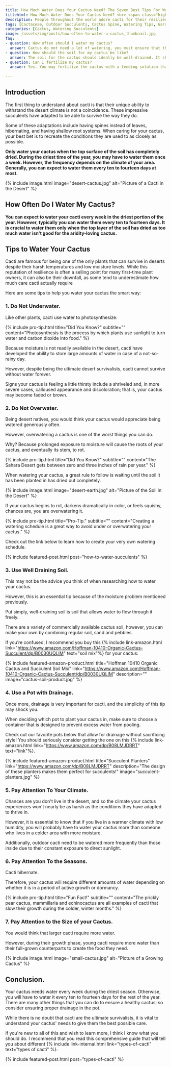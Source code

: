 ```yaml
--- 
title: How Much Water Does Your Cactus Need? The Seven Best Tips For Watering Cacti!
titlehtml: How Much Water Does Your Cactus Need? <br> <span class="highlight"> The Seven Best Tips For Watering Cacti! </span>
description: People throughout the world adore cacti for their resilience. Read ahead to learn how you can make your cacti-owning journey more pleasant.
tags: [Cactaceae, Outdoor Succulents, Cactus Spine, Watering Tips, Gardening Tips]
categories: [Cactus, Watering Succulents]
image: /assets/img/posts/how-often-to-water-a-cactus_thumbnail.jpg
faq: 
- question: How often should I water my cactus? 
  answer: Cactus do not need a lot of watering, you must ensure that the topsoil of the plant has dried before watering it again. Generally, you may have to water it every two weeks. 
- question: How should the soil for my cactus be like?
  answer: The soil for the cactus should ideally be well-drained. It should not remain moist for too  long as that could not sit well with the plant.  
- question: Can I fertilize my cactus?
  answer: Yes. You may fertilize the cactus with a feeding solution that has a higher level of phosphorus than nitrogen. It doesn't have heavy fertilizing needs so you can do it sparingly.
  
---
```



## Introduction

The first thing to understand about cacti is that their unique ability to withstand the desert climate is not a coincidence. These impressive succulents have adapted to be able to survive the way they do.

Some of these adaptations include having spines instead of leaves, hibernating, and having shallow root systems. When caring for your cactus, your best bet is to recreate the conditions they are used to as closely as possible.

**Only water your cactus when the top surface of the soil has completely dried. During the driest time of the year, you may have to water them once a week. However, the frequency depends on the climate of your area. Generally, you can expect to water them every ten to fourteen days at most.**

{% include image.html image="desert-cactus.jpg" alt="Picture of a Cacti in the Desert" %}

## How Often Do I Water My Cactus?

**You can expect to water your cacti every week in the driest portion of the year. However, typically you can water them every ten to fourteen days. It is crucial to water them only when the top layer of the soil has dried as too much water isn't good for the aridity-loving cactus.**

## Tips to Water Your Cactus

Cacti are famous for being one of the only plants that can survive in deserts despite their harsh temperatures and low moisture levels. While this reputation of resilience is often a selling point for many first-time plant owners, it can also be their downfall, as some tend to underestimate how much care cacti actually require

Here are some tips to help you water your cactus the smart way:

### 1. Do Not Underwater.

Like other plants, cacti use water to photosynthesize.

{% include pro-tip.html title="Did You Know?" subtitle="" content="Photosynthesis is the process by which plants use sunlight to turn water and carbon dioxide into food." %}

Because moisture is not readily available in the desert, cacti have developed the ability to store large amounts of water in case of a not-so-rainy day.

However, despite being the ultimate desert survivalists, cacti cannot survive without water forever.

Signs your cactus is feeling a little thirsty include a shriveled and, in more severe cases, calloused appearance and discoloration;  that is, your cactus may become faded or brown.

### 2. Do Not Overwater.

Being desert natives, you would think your cactus would appreciate being watered generously often.

However, overwatering a cactus is one of the worst things you can do.

Why? Because prolonged exposure to moisture will cause the roots of your cactus, and eventually its stem, to rot.

{% include pro-tip.html title="Did You Know?" subtitle="" content="The Sahara Desert gets between zero and three inches of rain per year." %}

When watering your cactus, a great rule to follow is waiting until the soil it has been planted in has dried out completely.

{% include image.html image="desert-earth.jpg" alt="Picture of the Soil in the Desert" %}

If your cactus begins to rot, darkens dramatically in color, or feels squishy, chances are, you are overwatering it.

{% include pro-tip.html title="Pro-Tip." subtitle="" content="Creating a watering schedule is a great way to avoid under or overwatering your cactus." %}

Check out the link below to learn how to create your very own watering schedule.

{% include featured-post.html post="how-to-water-succulents" %}

### 3. Use Well Draining Soil.

This may not be the advice you think of when researching how to water your cactus.

However, this is an essential tip because of the moisture problem mentioned previously.

Put simply, well-draining soil is soil that allows water to flow through it freely.

There are a variety of commercially available cactus soil, however, you can make your own by combining regular soil, sand and pebbles.

If you’re confused, I recommend you buy this {% include link-amazon.html link="https://www.amazon.com/Hoffman-10410-Organic-Cactus-Succulent/dp/B0030UQLIM" text="soil mix"%} for your cactus:

{% include featured-amazon-product.html title="Hoffman 10410 Organic Cactus and Succulent Soil Mix" link="https://www.amazon.com/Hoffman-10410-Organic-Cactus-Succulent/dp/B0030UQLIM" description="" image="cactus-soil-product.jpg" %}

### 4. Use a Pot with Drainage.

Once more, drainage is very important for cacti, and the simplicity of this tip may shock you.

When deciding which pot to plant your cactus in, make sure to choose a container that is designed to prevent excess water from pooling.

Check out our favorite pots below that allow for drainage without sacrificing style! You should seriously consider getting the one on this {% include link-amazon.html link="https://www.amazon.com/dp/B08LMJDRRT" text="link"%}.

{% include featured-amazon-product.html title="Succulent Planters" link="https://www.amazon.com/dp/B08LMJDRRT" description="The design of these planters makes them perfect for succulents!" image="succulent-planters.jpg" %}

### 5. Pay Attention To Your Climate.

Chances are you don't live in the desert, and so the climate your cactus experiences won't nearly be as harsh as the conditions they have adapted to thrive in.

However, it is essential to know that if you live in a warmer climate with low humidity, you will probably have to water your cactus more than someone who lives in a colder area with more moisture.

Additionally, outdoor cacti need to be watered more frequently than those inside due to their constant exposure to direct sunlight.

### 6. Pay Attention To the Seasons.

Cacti hibernate.

Therefore, your cactus will require different amounts of water depending on whether it is in a period of active growth or dormancy.

{% include pro-tip.html title="Fun Fact!" subtitle="" content="The prickly pear cactus, mammillaria and echinocactus are all examples of cacti that slow their growth during the colder, winter months." %}

### 7. Pay Attention to the Size of your Cactus.

You would think that larger cacti require more water.

However, during their growth phase, young cacti require more water than their full-grown counterparts to create the food they need.

{% include image.html image="small-cactus.jpg" alt="Picture of a Growing Cactus" %}

## Conclusion.

Your cactus needs water every week during the driest season. Otherwise, you will have to water it every ten to fourteen days for the rest of the year. There are many other things that you can do to ensure a healthy cactus; so consider ensuring proper drainage in the pot.

While there is no doubt that cacti are the ultimate survivalists, it is vital to understand your cactus' needs to give them the best possible care.

If you're new to all of this and wish to learn more, I think I know what you should do. I recommend that you read this comprehensive guide that will tell you about different {% include link-internal.html link="types-of-cacti" text="types of cacti" %}.

{% include featured-post.html post="types-of-cacti" %}


